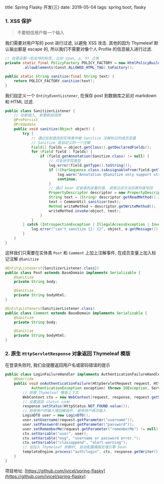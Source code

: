 title: Spring Flasky 开发(三)
date: 2019-05-04
tags: spring boot, flasky

### 1. XSS 保护

> 不要相信用户每一个输入

我们需要对用户写的 post 进行过滤, 以避免 XSS 攻击. 其他的因为 Thymeleaf 默认输出都是 escape 的, 所以我们不需要对像个人 Profile 的信息输入进行过滤. 

```java
// 这里设置一些支持的标签, 比如 span, p, h* 之类
private static final PolicyFactory POLICY_FACTORY = new HtmlPolicyBuilder()
        .allowElements(Const.ALLOWED_HTML_TAG).toFactory();

public static String sanitize(final String text) {
    return POLICY_FACTORY.sanitize(text);
}
```

我们自定义一个 `EntityEventListener`, 在保存 post 到数据库之前对 markdown 和 HTML 过滤.

```java
public class SanitizerListener {
    // 在新插入, 和更新前调用
    @PrePersist
    @PreUpdate
    public void sanitize(Object object) {
        try {
            // 通过反射查找到实体类中被 Sanitize 注解标记的成员变量
            // Sanitize 是自定义的一个注解
            Field[] fields = object.getClass().getDeclaredFields();
            for (Field field : fields) {
                if (field.getAnnotation(Sanitize.class) != null) {
                    // 只支持字符类型
                    log.error(field.getType().toString());
                    if (!CharSequence.class.isAssignableFrom(field.getType())) {
                        log.warn("Annotation @Sanitize only support string field.");
                        continue;
                    }
                    // 通过 bean 反省拿到变量的值, 调用过滤方法后再将值写回
                    PropertyDescriptor descriptor = new PropertyDescriptor(field.getName(), object.getClass());
                    String text = (String) descriptor.getReadMethod().invoke(object);
                    text = CommonUtil.sanitize(text);
                    Method writeMethod = descriptor.getWriteMethod();
                    writeMethod.invoke(object, text);
                }
            }
        } catch (IntrospectionException | IllegalAccessException | InvocationTargetException e) {
            log.error("can't sanitize {}: {}", object, e.getMessage());
        }
    }
}
```

这样我们只需要在实体类 `Post` 和 `Comment` 上加上注解事件, 在成员变量上加入标记注解 `@Sanitize`

```java
@EntityListeners({SanitizerListener.class})
public class Post extends BaseDomain implements Serializable {
    @Sanitize
    private String body;

    @Sanitize
    private String bodyHtml;    
}

@EntityListeners(SanitizerListener.class)
public class Comment extends BaseDomain implements Serializable {
    @Sanitize
    private String body;

    @Sanitize
    private String bodyHtml;
}
```

### 2. 原生 `HttpServletResponse` 对象返回 Thymeleaf 模版

在登录失败时, 我们会提醒返回用户名或密码错误的提示

```java
public class LoginFailureHandler implements AuthenticationFailureHandler {
    @Override
    public void onAuthenticationFailure(HttpServletRequest request, HttpServletResponse response,
            AuthenticationException exception) throws IOException, ServletException {
        // 获取 Thymeleaf 模版上下文
        WebContext ctx = new WebContext(request, response, request.getServletContext(), request.getLocale());
        // 设置返回 status code
        response.setStatus(HttpStatus.NOT_FOUND.value());
        // 把原用户的输入填回模版中, 避免用户再次输入
        LoginDTO user = new LoginDTO();
        user.setUsername(request.getParameter("username"));
        user.setPassword(request.getParameter("password"));
        user.setRememberMe(request.getParameter("rememberMe") != null);
        ctx.setVariable("user", user);
        ctx.setVariable("msg", "username or password error.");
        ctx.setVariable("classappend", "alert-warning");
        // 当加入 Thymeleaf 依赖时, 自动配置模版处理引擎 bean
        templateEngine.process("auth/login", ctx, response.getWriter());
    }
}
```



项目地址: [https://github.com/ivicel/spring-flasky](https://github.com/ivicel/spring-flasky)

